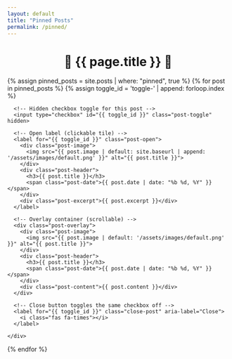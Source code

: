 ```yaml
---
layout: default
title: "Pinned Posts"
permalink: /pinned/
---
```


<h1 style="text-align:center;">📌 {{ page.title }} 📌</h1>

<div class="post-grid">
  {% assign pinned_posts = site.posts | where: "pinned", true %}
  {% for post in pinned_posts %}
    {% assign toggle_id = 'toggle-' | append: forloop.index %}
    <div class="post-card">

      <!-- Hidden checkbox toggle for this post -->
      <input type="checkbox" id="{{ toggle_id }}" class="post-toggle" hidden>

      <!-- Open label (clickable tile) -->
      <label for="{{ toggle_id }}" class="post-open">
        <div class="post-image">
          <img src="{{ post.image | default: site.baseurl | append: '/assets/images/default.png' }}" alt="{{ post.title }}">
        </div>
        <div class="post-header">
          <h3>{{ post.title }}</h3>
          <span class="post-date">{{ post.date | date: "%b %d, %Y" }}</span>
        </div>
        <div class="post-excerpt">{{ post.excerpt }}</div>
      </label>

      <!-- Overlay container (scrollable) -->
      <div class="post-overlay">
        <div class="post-image">
          <img src="{{ post.image | default: '/assets/images/default.png' }}" alt="{{ post.title }}">
        </div>
        <div class="post-header">
          <h3>{{ post.title }}</h3>
          <span class="post-date">{{ post.date | date: "%b %d, %Y" }}</span>
        </div>
        <div class="post-content">{{ post.content }}</div>
      </div>

      <!-- Close button toggles the same checkbox off -->
      <label for="{{ toggle_id }}" class="close-post" aria-label="Close">
        <i class="fas fa-times"></i>
      </label>

    </div>

{% endfor %}

</div>
